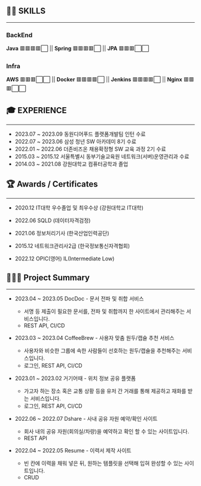 ## 👨‍💻 **SKILLS**

---

### BackEnd

**Java** 🟥🟥🟥🟥⬜ ||
**Spring** 🟥🟥🟥🟥⬜ ||
**JPA**      🟥🟥🟥⬜⬜

### Infra

**AWS**      🟥🟥🟥⬜⬜ ||
**Docker**      🟥🟥🟥🟥⬜ ||
**Jenkins**      🟥🟥🟥🟥⬜ ||
**Nginx**      🟥🟥🟥⬜⬜

## 🎓 EXPERIENCE

---
- 2023.07 ~ 2023.09    동원디어푸드 플랫폼개발팀 인턴 수료
- 2022.07 ~ 2023.06    삼성 청년 SW 아카데미 8기 수료
- 2022.01 ~ 2022.06    더존비즈온 채용확정형 SW 교육 과정 2기 수료
- 2015.03 ~ 2015.12    서울특별시 동부기술교육원 네트워크(서버)운영관리과 수료
- 2014.03 ~ 2021.08    강원대학교 컴퓨터공학과 졸업

## 🏆 Awards / Certificates

---

- 2020.12     IT대학 우수졸업 및 최우수상  (강원대학교 IT대학)

- 2022.06     SQLD (데이터자격검정)
- 2021.06     정보처리기사 (한국산업인력공단)
- 2015.12     네트워크관리사2급 (한국정보통신자격협회)

- 2022.12     OPIC(영어) IL(Intermediate Low)

## 👨🏻‍💻 Project Summary

---

- 2023.04 ~ 2023.05    DocDoc - 문서 전파 및 취합 서비스
    - 서명 등 제출이 필요한 문서를, 전파 및 취합까지 한 사이트에서 관리해주는 서비스입니다.
    - REST API, CI/CD
    
- 2023.03 ~ 2023.04    CoffeeBrew - 사용자 맞춤 원두/캡슐 추천 서비스
    - 사용자와 비슷한 그룹에 속한 사람들이 선호하는 원두/캡슐을 추천해주는 서비스입니다.
    - 로그인, REST API, CI/CD

- 2023.01 ~ 2023.02    거기어때 - 위치 정보 공유 플랫폼
    - 가고자 하는 장소 혹은 교통 상황 등을 유저 간 거래를 통해 제공하고 재화를 받는 서비스입니다.
    - 로그인, REST API, CI/CD

- 2022.06 ~ 2022.07    Dshare - 사내 공유 자원 예약/확인 사이트
    - 회사 내의 공유 자원(회의실/차량)을 예약하고 확인 할 수 있는 사이트입니다.
    - REST API

- 2022.04 ~ 2022.05    Resume - 이력서 제작 사이트
    - 빈 칸에 이력을 채워 넣은 뒤, 원하는 템플릿을 선택해 입혀 완성할 수 있는 사이트입니다.
    - CRUD
